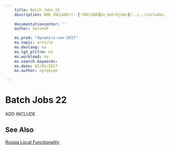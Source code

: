```yaml
---
    title: Batch Jobs 22 
    description: ADD INCLUDE<!--[!INCLUDE[bn_batchjobs](../../includes/bn_batchjobs_md.md)]-->
    
    documentationcenter: ''
    author: SorenGP

    ms.prod: "dynamics-nav-2017"
    ms.topic: article
    ms.devlang: na
    ms.tgt_pltfrm: na
    ms.workload: na
    ms.search.keywords:
    ms.date: 07/01/2017
    ms.author: sgroespe

---
```

# Batch Jobs 22
ADD INCLUDE<!--[!INCLUDE[bn_batchjobs](../../includes/bn_batchjobs_md.md)]-->  
  
## See Also  
 [Russia Local Functionality](russia-local-functionality.md)